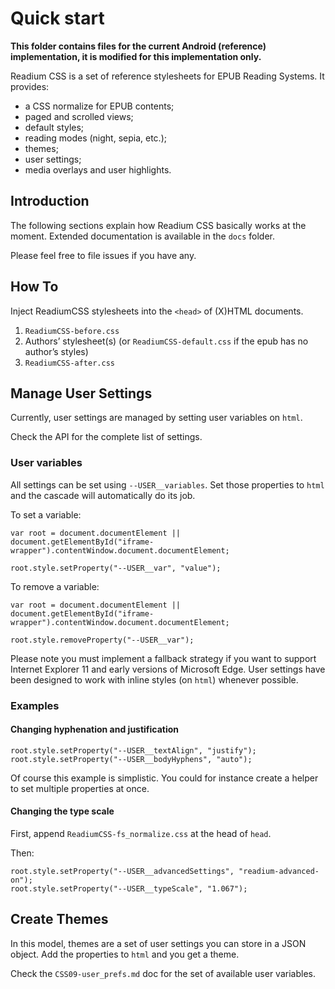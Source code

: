 # Quick start

**This folder contains files for the current Android (reference) implementation, it is modified for this implementation only.**

Readium CSS is a set of reference stylesheets for EPUB Reading Systems. It provides: 

- a CSS normalize for EPUB contents;
- paged and scrolled views;
- default styles;
- reading modes (night, sepia, etc.);
- themes;
- user settings;
- media overlays and user highlights.

## Introduction

The following sections explain how Readium CSS basically works at the moment. Extended documentation is available in the `docs` folder.

Please feel free to file issues if you have any.

## How To

Inject ReadiumCSS stylesheets into the `<head>` of (X)HTML documents. 

1. `ReadiumCSS-before.css`
2. Authors’ stylesheet(s) (or `ReadiumCSS-default.css` if the epub has no author’s styles)
3. `ReadiumCSS-after.css`

## Manage User Settings

Currently, user settings are managed by setting user variables on `html`.

Check the API for the complete list of settings.

### User variables

All settings can be set using `--USER__variables`. Set those properties to `html` and the cascade will automatically do its job.

To set a variable:

```
var root = document.documentElement || document.getElementById("iframe-wrapper").contentWindow.document.documentElement; 

root.style.setProperty("--USER__var", "value");
```

To remove a variable:

```
var root = document.documentElement || document.getElementById("iframe-wrapper").contentWindow.document.documentElement; 

root.style.removeProperty("--USER__var");
```

Please note you must implement a fallback strategy if you want to support Internet Explorer 11 and early versions of Microsoft Edge. User settings have been designed to work with inline styles (on `html`) whenever possible.

### Examples

#### Changing hyphenation and justification

```
root.style.setProperty("--USER__textAlign", "justify");
root.style.setProperty("--USER__bodyHyphens", "auto");
```

Of course this example is simplistic. You could for instance create a helper to set multiple properties at once.

#### Changing the type scale 

First, append `ReadiumCSS-fs_normalize.css` at the head of `head`.

Then:

```
root.style.setProperty("--USER__advancedSettings", "readium-advanced-on");
root.style.setProperty("--USER__typeScale", "1.067");
```

## Create Themes

In this model, themes are a set of user settings you can store in a JSON object. Add the properties to `html` and you get a theme.

Check the `CSS09-user_prefs.md` doc for the set of available user variables.